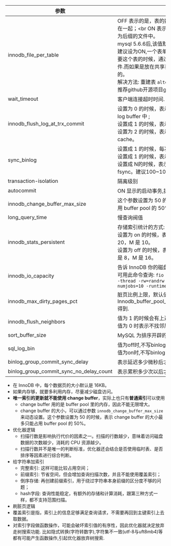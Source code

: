 

| 参数                                    | 说明                                                         |
| --------------------------------------- | ------------------------------------------------------------ |
| innodb_file_per_table                   | OFF 表示的是，表的数据放在系统共享表空间，也就是跟数据字典放在一起；<br ON 表示的是，每个 InnoDB 表数据存储在一个以 .ibd 为后缀的文件中。<br />mysql 5.6.6后,该值默认为ON.<br />建议设为ON,一个表单独存储为一个文件更容易管理，而且在你不需要这个表的时候，通过 drop table 命令，系统就会直接删除这个文件.而如果是放在共享表空间中，即使表删掉了，空间也是不会回收的。<br />解决方法: 重建表 `alter table A engine=InnoDB` <br />推荐github开源项目gh-ost来做online DDL. |
| wait_timeout                            | 客户端连接超时时间.                                          |
| innodb_flush_log_at_trx_commit          | 设置为 0 的时候，表示每次事务提交时都只是把 redo log 留在 redo log buffer 中 ;<br />设置成 1 的时候，表示每次事务的 redo log 都直接持久化到磁盘<br />设置为 2 的时候，表示每次事务提交时都只是把 redo log 写到 page cache。 |
| sync_binlog                             | 设置成 1 的时候，每次提交事务都只 write，不 fsync；<br />设置成 1 的时候，表示每次事务的 binlog 都持久化到磁盘<br />设置成 N的时候，表示每次提交事务都 write，但累积 N 个事务后才 fsync。建议100~1000 |
| transaction-isolation                   | 隔离级别                                                     |
| autocommit                              | ON 显示的启动事务,提交和回滚,                                |
| innodb_change_buffer_max_size           | 这个参数设置为 50 的时候，表示 change buffer 的大小最多只能占用 buffer pool 的 50%。 |
| long_query_time                         | 慢查询阀值                                                   |
| innodb_stats_persistent                 | 存储索引统计的方式:<br />设置为 on 的时候，表示统计信息会持久化存储。这时，默认的 N 是 20，M 是 10。<br />设置为 off 的时候，表示统计信息只存储在内存中。这时，默认的 N 是 8，M 是 16。 |
| innodb_io_capacity                      | 告诉 InnoDB 你的磁盘能力,建议你设置成磁盘的 IOPS.<br />可用此命令查询: `fio -filename=$filename -direct=1 -iodepth 1 -thread -rw=randrw -ioengine=psync -bs=16k -size=500M -numjobs=10 -runtime=10 -group_reporting -name=mytest` |
| innodb_max_dirty_pages_pct              | 脏页比例上限，默认值是 75%,通过Innodb_buffer_pool_pages_dirty/Innodb_buffer_pool_pages_total得到. |
| innodb_flush_neighbors                  | 值为 1 的时候会有上述的“连坐”机制，<br />值为 0 时表示不找邻居，自己刷自己的。 |
| sort_buffer_size                        | MySQL 为排序开辟的内存（sort_buffer）的大小                  |
| sql_log_bin                             | 值为off时,不写binlog<br />值为on时,不写binlog                |
| binlog_group_commit_sync_delay          | 表示延迟多少微秒后才调用 fsync;                              |
| binlog_group_commit_sync_no_delay_count | 表示累积多少次以后才调用 fsync。                             |

- 在 InnoDB 中，每个数据页的大小默认是 16KB。
- 如果内存够，就要多利用内存，尽量减少磁盘访问。
- **唯一索引的更新就不能使用 change buffer**，实际上也只有**普通索引**可以使用
  - change buffer 用的是 buffer pool 里的内存，因此不能无限增大。
  - change buffer 的大小，可以通过参数 `innodb_change_buffer_max_size` 来动态设置。这个参数设置为 50 的时候，表示 change buffer 的大小最多只能占用 buffer pool 的 50%。
- 优化器逻辑
  - 扫描行数是影响执行代价的因素之一。扫描的行数越少，意味着访问磁盘数据的次数越少，消耗的 CPU 资源越少。
  - 扫描行数并不是唯一的判断标准，优化器还会结合是否使用临时表、是否排序等因素进行综合判断。
- 给字符串加索引
  - 完整索引: 这样可能比较占用空间；
  - 前缀索引: 节省空间，但会增加查询扫描次数，并且不能使用覆盖索引；
  - 倒序存储: 再创建前缀索引，用于绕过字符串本身前缀的区分度不够的问题；
  - hash字段: 查询性能稳定，有额外的存储和计算消耗，跟第三种方式一样，都不支持范围扫描。
- 刷脏页逻辑
- 覆盖索引是指，索引上的信息足够满足查询请求，不需要再回到主键索引上去取数据。
- 对索引字段做函数操作，可能会破坏索引值的有序性，因此优化器就决定放弃走树搜索功能. 比如隐式转换(字符转数字),字符集不一致(utf-8与uft8mb4)等都有可能产生函数操作,引起优化器放弃树搜索.